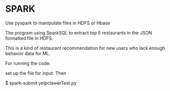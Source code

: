 # SPARK
Use pyspark to manipulate files in HDFS or Hbase

The program using SparkSQL to extract top 5 restaurants in the JSON formatted file in HDFS.

This is a kind of restaurant recommendation for new users who lack enough behavior data for ML.

For running the code:

set up the file for input. Then

$ spark-submit yelpclawerTest.py
